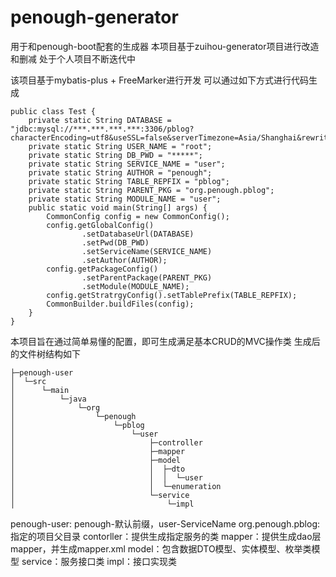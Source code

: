 # penough-generator
用于和penough-boot配套的生成器
本项目基于zuihou-generator项目进行改造和删减
处于个人项目不断迭代中

该项目基于mybatis-plus + FreeMarker进行开发
可以通过如下方式进行代码生成
```
public class Test {
    private static String DATABASE = "jdbc:mysql://***.***.***.***:3306/pblog?characterEncoding=utf8&useSSL=false&serverTimezone=Asia/Shanghai&rewriteBatchedStatements=true";
    private static String USER_NAME = "root";
    private static String DB_PWD = "*****";
    private static String SERVICE_NAME = "user";
    private static String AUTHOR = "penough";
    private static String TABLE_REPFIX = "pblog";
    private static String PARENT_PKG = "org.penough.pblog";
    private static String MODULE_NAME = "user";
    public static void main(String[] args) {
        CommonConfig config = new CommonConfig();
        config.getGlobalConfig()
                .setDatabaseUrl(DATABASE)
                .setPwd(DB_PWD)
                .setServiceName(SERVICE_NAME)
                .setAuthor(AUTHOR);
        config.getPackageConfig()
                .setParentPackage(PARENT_PKG)
                .setModule(MODULE_NAME);
        config.getStratrgyConfig().setTablePrefix(TABLE_REPFIX);
        CommonBuilder.buildFiles(config);
    }
}
```
本项目旨在通过简单易懂的配置，即可生成满足基本CRUD的MVC操作类
生成后的文件树结构如下
```
├─penough-user
│  └─src
│      └─main
│          └─java
│              └─org
│                  └─penough
│                      └─pblog
│                          └─user
│                              ├─controller
│                              ├─mapper
│                              ├─model
│                              │  ├─dto
│                              │  │  └─user
│                              │  └─enumeration
│                              └─service
│                                  └─impl
```
penough-user: penough-默认前缀，user-ServiceName
org.penough.pblog: 指定的项目父目录
contorller：提供生成指定服务的类
mapper：提供生成dao层mapper，并生成mapper.xml
model：包含数据DTO模型、实体模型、枚举类模型
service：服务接口类
impl：接口实现类

